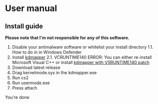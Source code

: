 # User manual

## Install guide

**Please note that I'm not responsible for any of this software.**

1. Disable your antimalware software or whitelist your install directory
1.1. How to do in in Windows Defender
2. Install [kdmapper](https://github.com/TheCruZ/kdmapper)
2.1. VCRUNTIME140 ERROR: You can either re-install Microsoft Visual C++ or install [kdmapper with VSRUNTIME140 patch](https://github.com/valthrunner/Valthrun/releases/tag/4)
3. Download latest release
4. Drag kernelmode.sys in the kdmapper.exe
5. Run cs2 
6. Run usermode.exe
7. Press attach

You're done
